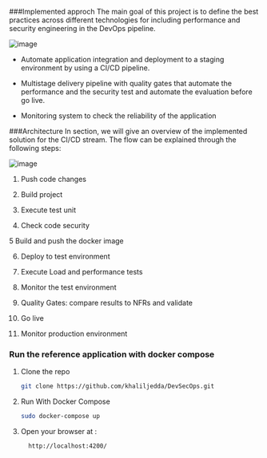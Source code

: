 
###Implemented approch
The main goal of this project is to define the best practices across different technologies for including performance and security engineering in the DevOps pipeline.

![image](https://user-images.githubusercontent.com/46020280/201217831-0c9370f0-c30b-4b96-8cf9-70202a5fe318.png)

* Automate application integration and deployment to a staging environment by using a CI/CD pipeline.

* Multistage delivery pipeline with quality gates that automate the performance and the security test and automate the evaluation before go live.

* Monitoring system to check the reliability of the application

###Architecture
In section, we will give an overview of the implemented solution for the CI/CD stream. The flow can be explained through the following steps:

![image](https://user-images.githubusercontent.com/46020280/201218153-68206dde-b891-40ab-969b-a97564b55fe7.png)
 
1. Push code changes

2. Build project

3. Execute test unit

4. Check code security 

5  Build and push the docker image

6. Deploy to test environment

7. Execute Load and performance tests

8. Monitor the test environment

9. Quality Gates:  compare results to NFRs and validate

10. Go live



11. Monitor production environment

### Run the reference application with docker compose

1. Clone the repo
   ```sh
   git clone https://github.com/khaliljedda/DevSecOps.git
   ```
2. Run With Docker Compose 
   ```sh
   sudo docker-compose up
   ```

3. Open your browser at :


         http://localhost:4200/

